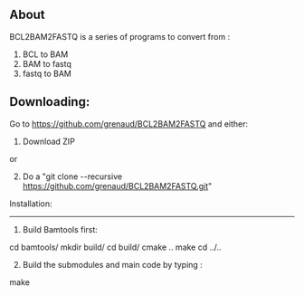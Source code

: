 About
----------------------

BCL2BAM2FASTQ is a series of programs to convert from :
1) BCL to BAM
2) BAM to fastq
3) fastq to BAM

Downloading:
----------------------

Go to https://github.com/grenaud/BCL2BAM2FASTQ and either:

1) Download ZIP 

or

2) Do a "git clone --recursive https://github.com/grenaud/BCL2BAM2FASTQ.git"


Installation:

----------------------

1) Build Bamtools first:

cd bamtools/
mkdir build/
cd build/
cmake ..
make 
cd ../..

2) Build the submodules and main code by typing :

make


